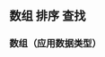## 数组 排序 查找
### 数组（应用数据类型）

<!--stackedit_data:
eyJoaXN0b3J5IjpbLTE5NjA4MTU5NjQsMTQ0MDcyNjQ2N119
-->